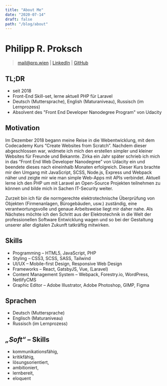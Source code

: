 ```yaml
---
title: "About Me"
date: "2020-07-14"
draft: false
path: "/blog/about"
---
```


# Philipp R. Proksch

> [mail@prp.wien](mailto:mail@prp.wien) |
> [LinkedIn](https://www.linkedin.com/in/philipprproksch) |
> [GitHub](https://www.github.com/prpwien)

## TL;DR

- seit 2018
- Front-End Skill-set, lerne aktuell PHP für Laravel
- Deutsch (Muttersprache), English (Maturaniveau), Russisch (im Lernprozess)
- Absolvent des "Front End Developer Nanodegree Program" von Udacity

## Motivation

Im Dezember 2018 begann meine Reise in die Webentwicklung, mit dem Codecademy Kurs “Create Websites from Scratch”. Nachdem dieser abgeschlossen war, widmete ich mich den erstellen simpler und kleiner Websites für Freunde und Bekannte. Zirka ein Jahr später schrieb ich mich in das “Front End Web Developer Nanodegree” von Udacity ein und beendete dieses nach eineinhalb Monaten erfolgreich. Dieser Kurs brachte mir den Umgang mit JavaScript, SCSS, Node.js, Express und Webpack näher und zeigte mir wie man simple Web-Apps mit APIs verbindet. Aktuell lerne ich den PHP um mit Laravel an Open-Source Projekten teilnehmen zu können und bilde mich in Sachen IT-Security weiter.

Zurzeit bin ich für die normgerechte elektrotechnische Überprüfung von Objekten (Firmenanlagen, Bürogebäuden, usw.) zuständig, eine verantwortungsvolle und genaue Arbeitsweise liegt mir daher nahe. Als Nächstes möchte ich den Schritt aus der Elektrotechnik in die Welt der professionellen Software Entwicklung wagen und so bei der Gestaltung unserer aller digitalen Zukunft tatkräftig mitwirken.


## Skills

- Programming &ndash; HTML5, JavaScript, PHP
- Styling &ndash; CSS3, SCSS, SASS, Tailwind
- UI/UX &ndash; Mobile-first Design, Responsive Web Design
- Frameworks &ndash; React, GatsbyJS, Vue, (Laravel)
- Content Management System &ndash; Webpack, Forestry.io, WordPress, NetlifyCMS
- Graphic Editor &ndash; Adobe Illustrator, Adobe Photoshop, GIMP, Figma

## Sprachen

- Deutsch (Muttersprache)
- Englisch (Maturaniveau)
- Russisch (im Lernprozess)

## _„Soft“_ &ndash; Skills

- kommunikationsfähig,
- kritikfähig,
- lösungsorientiert,
- ambitioniert,
- lernbereit,
- eloquent
